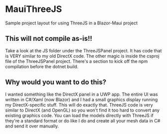 # MauiThreeJS
Sample project layout for using ThreeJS in a Blazor-Maui project

## This will not compile as-is!!

Take a look at the JS folder under the ThreeJSPanel project.  It has code that is VERY similar to my old DirectX code.  The other magic is inside the csproj file of the ThreeJSPanel project.  There's a section to kick off the npm compilation before the dotnet build.

## Why would you want to do this?

I wanted something like the DirectX panel in a UWP app.  The entire UI was written in C#/Xaml (now Blazor) and I had a small graphics display running my DirectX-specific stuff.  This will do exactly that. ThreeJS code is very similar to DirectX (and OpenGL) so you won't find it too hard to convert any existing graphics code.  You can load the models directly with ThreeJS if they're a standard format or do like I do and create all your mesh data in C# and send it over manually.
